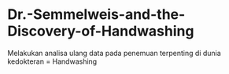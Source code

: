 # Dr.-Semmelweis-and-the-Discovery-of-Handwashing
Melakukan analisa ulang data pada penemuan terpenting di dunia kedokteran = Handwashing
